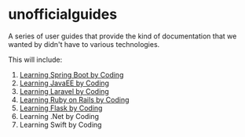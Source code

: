 # unofficialguides

A series of user guides that provide the kind of documentation that we wanted by didn't have to various technologies.

This will include:
1. [Learning Spring Boot by Coding](https://github.com/ajhenley/unofficialguides/tree/master/IntroToSpringBoot)
2. [Learning JavaEE by Coding](https://github.com/ajhenley/unofficialguides/tree/master/j2ee)
3. [Learning Laravel by Coding](https://github.com/ajhenley/unofficialguides/tree/master/Laravel)
4. [Learning Ruby on Rails by Coding](https://github.com/ajhenley/unofficialguides/tree/master/RubyOnRails)
5. [Learning Flask by Coding](https://github.com/ajhenley/unofficialguides/tree/master/Flask)
6. Learning .Net by Coding
7. Learning Swift by Coding
  
